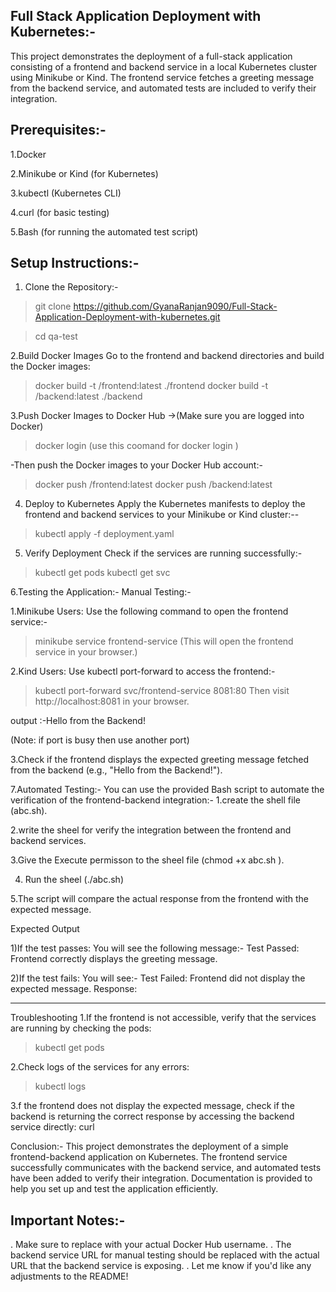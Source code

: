 Full Stack Application Deployment with Kubernetes:-
---------------------------------------------------------
This project demonstrates the deployment of a full-stack application consisting of a frontend and backend service in a local Kubernetes cluster using Minikube or Kind. The frontend service fetches a greeting message from the backend service, and automated tests are included to verify their integration.

Prerequisites:-
---------------
1.Docker

2.Minikube or Kind (for Kubernetes)

3.kubectl (Kubernetes CLI)

4.curl (for basic testing)

5.Bash (for running the automated test script)

Setup Instructions:-
---------------------
1. Clone the Repository:-
 >git clone https://github.com/GyanaRanjan9090/Full-Stack-Application-Deployment-with-kubernetes.git

 >cd qa-test

2.Build Docker Images
Go to the frontend and backend directories and build the Docker images:
 >docker build -t <your-docker-username>/frontend:latest ./frontend
 >docker build -t <your-docker-username>/backend:latest ./backend
 
3.Push Docker Images to Docker Hub
 ->(Make sure you are logged into Docker)
  >docker login (use this coomand for docker login )
 
 -Then push the Docker images to your Docker Hub account:-
  >docker push <your-docker-username>/frontend:latest
  >docker push <your-docker-username>/backend:latest
4. Deploy to Kubernetes
Apply the Kubernetes manifests to deploy the frontend and backend services to your Minikube or Kind cluster:--
 >kubectl apply -f deployment.yaml
 
5. Verify Deployment
Check if the services are running successfully:-
 >kubectl get pods
 >kubectl get svc

6.Testing the Application:-
 Manual Testing:-

  1.Minikube Users: Use the following command to open the frontend service:-
   >minikube service frontend-service
  (This will open the frontend service in your browser.)

  2.Kind Users: Use kubectl port-forward to access the frontend:-
   >kubectl port-forward svc/frontend-service 8081:80
   >Then visit http://localhost:8081 in your browser.

   output :-Hello from the Backend!

   (Note: if  port is busy then use another port)

  3.Check if the frontend displays the expected greeting message fetched from the backend (e.g., "Hello from the Backend!").


7.Automated Testing:-
 You can use the provided Bash script to automate the verification of the frontend-backend integration:-
 1.create the shell file  (abc.sh).

 2.write the sheel for  verify the integration between the frontend and backend services.

 3.Give the Execute permisson to the sheel file (chmod +x abc.sh ).

 4. Run the sheel (./abc.sh)

 5.The script will compare the actual response from the frontend with the expected message.

Expected Output

1)If the test passes:
You will see the following message:-
Test Passed: Frontend correctly displays the greeting message.

2)If the test fails:
You will see:-
Test Failed: Frontend did not display the expected message.
Response: <actual response from the frontend>



----------------------------------------------------------------------------------------
Troubleshooting
1.If the frontend is not accessible, verify that the services are running by checking the pods:
 >kubectl get pods

2.Check logs of the services for any errors:
>kubectl logs <pod-name>

3.f the frontend does not display the expected message, check if the backend is returning the correct response by accessing the backend service directly:
curl <backend-service-url>


Conclusion:-
This project demonstrates the deployment of a simple frontend-backend application on Kubernetes. The frontend service successfully communicates with the backend service, and automated tests have been added to verify their integration. Documentation is provided to help you set up and test the application efficiently.



Important Notes:-
------------------
. Make sure to replace <your-docker-username> with your actual Docker Hub username.
. The backend service URL for manual testing should be replaced with the actual URL that the backend service is exposing.
. Let me know if you'd like any adjustments to the README!
